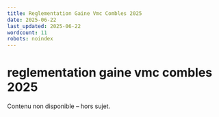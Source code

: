 ```yaml
---
title: Reglementation Gaine Vmc Combles 2025
date: 2025-06-22
last_updated: 2025-06-22
wordcount: 11
robots: noindex
---
```


# reglementation gaine vmc combles 2025

Contenu non disponible – hors sujet.